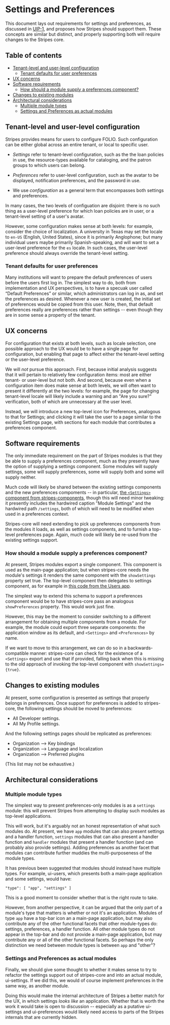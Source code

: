 # Settings and Preferences

This document lays out requirements for settings and preferences, as discussed in [UIP-1](https://issues.folio.org/browse/UIP-1), and proposes how Stripes should support them. These concepts are similar but distinct, and properly supporting both will require changes to the Stripes core.


## Table of contents

<!-- md2toc -l 2 -s 1 settings-and-preferences.md -->
* [Tenant-level and user-level configuration](#tenant-level-and-user-level-configuration)
    * [Tenant defaults for user preferences](#tenant-defaults-for-user-preferences)
* [UX concerns](#ux-concerns)
* [Software requirements](#software-requirements)
    * [How should a module supply a preferences component?](#how-should-a-module-supply-a-preferences-component)
* [Changes to existing modules](#changes-to-existing-modules)
* [Architectural considerations](#architectural-considerations)
    * [Multiple module types](#multiple-module-types)
    * [Settings and Preferences as actual modules](#settings-and-preferences-as-actual-modules)


## Tenant-level and user-level configuration

Stripes provides means for users to configure FOLIO. Such configuration can be either global across an entire tenant, or local to specific user.

* _Settings_ refer to tenant-level configuration, such as the the loan policies in use, the resource-types available for cataloging, and the patron groups to which users can belong.

* _Preferences_ refer to user-level configuration, such as the avatar to be displayed, notification preferences, and the password in use.

* We use _configuration_ as a general term that encompasses both settings and preferences.

In many cases, the two levels of configuation are disjoint: there is no such thing as a user-level preference for which loan policies are in user, or a tenant-level setting of a user's avatar.

However, some configuration makes sense at both levels: for example, consider the choice of localization. A university in Texas may set the locale to `en-US` (English, United States), since it is primarily Anglophone; but many individual users maybe primarily Spanish-speaking, and will want to set a user-level preference for the `es` locale. In such cases, the user-level preference should always override the tenant-level setting.

### Tenant defaults for user preferences

Many institutions will want to prepare the default preferences of users before the users first log in. The simplest way to do, both from implementation and UX perspectives, is to have a specuak user called “Default Preferences” or similar, which administrators can log in as, and set the preferences as desired. Whenever a new user is created, the initial set of preferences would be copied from this user. Note, then, that default preferences really are preferences rather than settings -- even though they are in some sense a property of the tenant.


## UX concerns

For configuration that exists at both levels, such as locale selection, one possible approach to the UX would be to have a single page for configuration, but enabling that page to affect either the tenant-level setting or the user-level preference.

We will _not_ pursue this approach. First, because initial analysis suggests that it will pertain to relatively few configuration items: most are either tenant- or user-level but not both. And second, because even when  a configuration item does make sense at both levels, we will often want to present it differently at the two levels: for example, the page for changing tenant-level locale will likely include a warning and an "Are you sure?" verification, both of which are unnecessary at the user level.

Instead, we will introduce a new top-level icon for Preferences, analogous to that for Settings; and clicking it will take the user to a page similar to the existing Settings page, with sections for each module that contributes a preferences component.


## Software requirements

The only immediate requirement on the part of Stripes modules is that they be able to supply a preferences component, much as they presently have the option of supplying a settings component. Some modules will supply settings, some will supply preferences, some will supply both and some will supply neither.

Much code will likely be shared between the existing settings components and the new preferences compoments -- in particular, [the `<Settings>` component from stripes-components](https://github.com/folio-org/stripes-components/tree/master/lib/Settings), though this will need minor tweaking: it presently includes the hardwired caption "Module Settings" and the hardwired path `/settings`, both of which will need to be modified when used in a preferences context.

Stripes-core will need extending to pick up preferences components from the modules it loads, as well as settings components, and to furnish a top-level preferences page. Again, much code will likely be re-used from the existing settings support.

### How should a module supply a preferences component?

At present, Stripes modules export a single component. This component is used as the main-page application; but when stripes-core needs the module's settings it renders the same component with the `showSettings` property set true. The top-level component then delegates to settings component, as for example in [this code from the Users app](https://github.com/folio-org/ui-users/blob/b2fd005df27f58630c4b0651729b719b1fd33e0b/index.js#L36-L38).

The simplest way to extend this schema to support a preferences component would be to have stripes-core pass an analogous `showPreferences` property. This would work just fine.

However, this may be the moment to consider switching to a different arrangement for obtaining multiple components from a module. For example, the module could export three separate components: the application window as its default, and `<Settings>` and `<Preferences>` by name.

If we want to move to this arrangement, we can do so in a backwards-compatible manner: stripes-core can check for the existence of a `<Settings>` export and use that if provided, falling back when this is missing to the old approach of invoking the top-level component with `showSettings={true}`.


## Changes to existing modules

At present, some configuration is presented as settings that properly belongs in preferences. Once support for preferences is added to stripes-core, the following settings should be moved to preferences:

* All Developer settings.
* All My Profile settings.

And the following settings pages should be replicated as preferences:

* Organization --> Key bindings
* Organization --> Language and localization
* Organization --> Preferred plugins

(This list may not be exhaustive.)


## Architectural considerations

### Multiple module types

The simplest way to present preferences-only modules is as a `settings` module: this will prevent Stripes from attempting to display such modules as top-level applications.

This will work, but it's arguably not an honest representation of what such modules do. At present, we have `app` modules that can also present settings and a handler function, `settings` modules that can also present a handler function and `handler` modules that present a handler function (and can probably also provide settings). Adding preferences as another facet that modules can contribute further muddies the multi-purposeness of the module types.

It has previous been suggested that modules should instead have multiple types. For example, ui-users, which presents both a main-page application and some settings, would have:

```
"type": [ "app", "settings" ]
```

This is a good moment to consider whether that is the right route to take.

However, from another perspective, it can be argued that the only part of a module's type that matters is whether or not it's an application. Modules of type `app` have a top-bar icon an a main-page application, but may also contribute any of the other functional facets that other module-types do: settings, preferences, a handler function. All other module types do not appear in the top-bar and do not provide a main-page application, but may contribute any or all of the other functional facets. So perhaps the only distinction we need between module types is between `app` and "other"?


### Settings and Preferences as actual modules

Finally, we should give some thought to whether it makes sense to try to refactor the settings support out of stripes-core and into an actual module, ui-settings. If we did this, we would of course implement preferences in the same way, as another module.

Doing this would make the internal architecture of Stripes a better match for the UX, in which settings _looks like_ an application. Whether that is worth the work it would take is open to discussion -- especially as a putative ui-settings and ui-preferences would likely need access to parts of the Stripes internals that are currently hidden.


